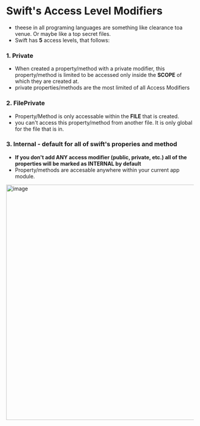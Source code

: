 # Swift's Access Level Modifiers
- theese in all programing languages are something like clearance toa venue. Or maybe like a top secret files.
- Swift has **5** access levels, that follows:
### 1. Private
  - When created a property/method with a private modifier, this property/method is limited to be accessed only inside the __SCOPE__ of which they are created at. 
  - private properties/methods are the most limited of all Access Modifiers
### 2. FilePrivate
  - Property/Method is only accessable within the __FILE__ that is created.
  - you can't access this property/method from another file. It is only global for the file that is in.
### 3. Internal - default for all of swift's properies and method
  - **If you don't add ANY access modifier (public, private, etc.) all of the properties will be marked as INTERNAL by default**
  - Property/methods are accesable anywhere within your current app module.
    
<img width="631" alt="image" src="https://github.com/user-attachments/assets/9e7b91e2-c970-4095-96fe-eefd198f0289">


  
